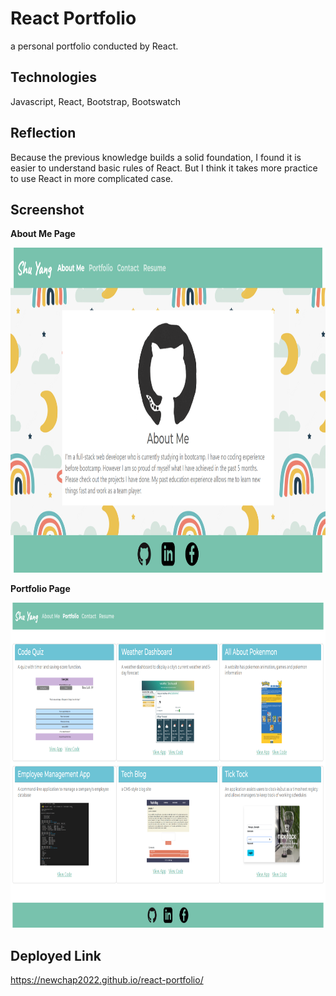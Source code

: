 # React Portfolio

a personal portfolio conducted by React.

## Technologies
Javascript, React, Bootstrap, Bootswatch

## Reflection
Because the previous knowledge builds a solid foundation, I found it is easier to understand basic rules of React. But I think it takes more practice to use React in more complicated case.

## Screenshot
**About Me Page**

<img src=".\src\assets\images\aboutme-screenshot.png" alt="screenshot" width ="892" height="520"/>

**Portfolio Page**

<img src=".\src\assets\images\portfolio-screenshot.png" alt="screenshot" width ="892" height="520"/>

## Deployed Link
https://newchap2022.github.io/react-portfolio/ 